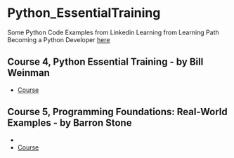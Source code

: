 # Python_EssentialTraining

Some Python Code Examples from Linkedin Learning 
from Learning Path Becoming a Python Developer [here](https://www.linkedin.com/learning/paths/become-a-python-developer)

## Course 4, Python Essential Training - by Bill Weinman
- [Course](https://www.linkedin.com/learning/python-essential-training-2)

## Course 5, Programming Foundations: Real-World Examples - by Barron Stone
- []()
- [Course](https://www.linkedin.com/learning/programming-foundations-real-world-examples/)
